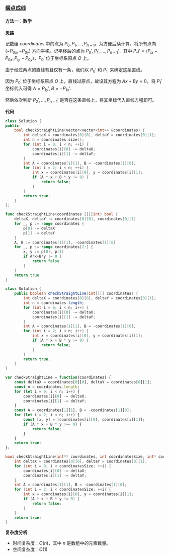 ### [缀点成线](https://leetcode.cn/problems/check-if-it-is-a-straight-line/solutions/562860/zhui-dian-cheng-xian-by-leetcode-solutio-lpt6/)

#### 方法一：数学

**思路**

记数组 $coordinates$ 中的点为 $P_0, P_1, \dots, P_{n-1}$。为方便后续计算，将所有点向 $(-P_{0x}, -P_{0y})$ 方向平移。记平移后的点为 $P_0', P_1', \dots, P_{n-1}'$，其中 $P\_i'=(P_{ix}-P_{0x}, P_{iy}-P_{0y})$，$P_0'$ 位于坐标系原点 $O$ 上。

由于经过两点的直线有且仅有一条，我们以 $P_0'$ 和 $P_1'$ 来确定这条直线。

因为 $P_0'$ 位于坐标系原点 $O$ 上，直线过原点，故设其方程为 $Ax+By=0$，将 $P_1'$ 坐标代入可得 $A=P_{1y}',B=-P_{1x}'$.

然后依次判断 $P_2', \dots, P_{n-1}'$ 是否在这条直线上，将其坐标代入直线方程即可。

**代码**

```cpp
class Solution {
public:
    bool checkStraightLine(vector<vector<int>> &coordinates) {
        int deltaX = coordinates[0][0], deltaY = coordinates[0][1];
        int n = coordinates.size();
        for (int i = 0; i < n; ++i) {
            coordinates[i][0] -= deltaX;
            coordinates[i][1] -= deltaY;
        }
        int A = coordinates[1][1], B = -coordinates[1][0];
        for (int i = 2; i < n; ++i) {
            int x = coordinates[i][0], y = coordinates[i][1];
            if (A * x + B * y != 0) {
                return false;
            }
        }
        return true;
    }
};
```

```go
func checkStraightLine(coordinates [][]int) bool {
    deltaX, deltaY := coordinates[0][0], coordinates[0][1]
    for _, p := range coordinates {
        p[0] -= deltaX
        p[1] -= deltaY
    }
    A, B := coordinates[1][1], -coordinates[1][0]
    for _, p := range coordinates[2:] {
        x, y := p[0], p[1]
        if A*x+B*y != 0 {
            return false
        }
    }
    return true
}
```

```java
class Solution {
    public boolean checkStraightLine(int[][] coordinates) {
        int deltaX = coordinates[0][0], deltaY = coordinates[0][1];
        int n = coordinates.length;
        for (int i = 0; i < n; i++) {
            coordinates[i][0] -= deltaX;
            coordinates[i][1] -= deltaY;
        }
        int A = coordinates[1][1], B = -coordinates[1][0];
        for (int i = 2; i < n; i++) {
            int x = coordinates[i][0], y = coordinates[i][1];
            if (A * x + B * y != 0) {
                return false;
            }
        }
        return true;
    }
}
```

```javascript
var checkStraightLine = function(coordinates) {
    const deltaX = coordinates[0][0], deltaY = coordinates[0][1];
    const n = coordinates.length;
    for (let i = 0; i < n; i++) {
        coordinates[i][0] -= deltaX;
        coordinates[i][1] -= deltaY;
    }
    const A = coordinates[1][1], B = -coordinates[1][0];
    for (let i = 2; i < n; i++) {
        const [x, y] = [coordinates[i][0], coordinates[i][1]];
        if (A * x + B * y !== 0) {
            return false;
        }
    }
    return true;
};
```

```c
bool checkStraightLine(int** coordinates, int coordinatesSize, int* coordinatesColSize) {
    int deltaX = coordinates[0][0], deltaY = coordinates[0][1];
    for (int i = 0; i < coordinatesSize; ++i) {
        coordinates[i][0] -= deltaX;
        coordinates[i][1] -= deltaY;
    }
    int A = coordinates[1][1], B = -coordinates[1][0];
    for (int i = 2; i < coordinatesSize; ++i) {
        int x = coordinates[i][0], y = coordinates[i][1];
        if (A * x + B * y != 0) {
            return false;
        }
    }
    return true;
}
```

**复杂度分析**

- 时间复杂度：$O(n)$，其中 $n$ 是数组中的元素数量。
- 空间复杂度：$O(1)$
